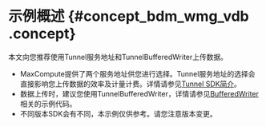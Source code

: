 # 示例概述 {#concept_bdm_wmg_vdb .concept}

本文向您推荐使用Tunnel服务地址和TunnelBufferedWriter上传数据。

-   MaxCompute提供了两个服务地址供您进行选择。Tunnel服务地址的选择会直接影响您上传数据的效率及计量计费。详情请参见[Tunnel SDK简介](intl.zh-CN/用户指南/数据上传下载/批量数据通道SDK介绍/批量数据通道概要.md)。
-   数据上传时，建议您使用TunnelBufferedWriter，详情请参见[BufferedWriter](intl.zh-CN/用户指南/数据上传下载/批量数据通道SDK示例/BufferedWriter上传示例.md)相关的示例代码。
-   不同版本SDK会有不同，本示例仅供参考。请您注意版本变更。

